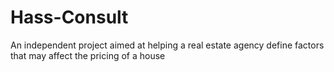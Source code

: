 # Hass-Consult
An independent project aimed at helping a real estate agency define factors that may affect the pricing of a house
